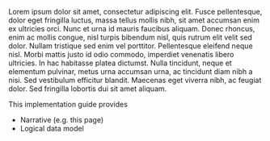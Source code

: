 Lorem ipsum dolor sit amet, consectetur adipiscing elit. Fusce pellentesque, dolor eget fringilla luctus, massa tellus mollis nibh, sit amet accumsan enim ex ultricies orci. Nunc et urna id mauris faucibus aliquam. Donec rhoncus, enim ac mollis congue, nisl turpis bibendum nisl, quis rutrum elit velit sed dolor. Nullam tristique sed enim vel porttitor. Pellentesque eleifend neque nisl. Morbi mattis justo id odio commodo, imperdiet venenatis libero ultricies. In hac habitasse platea dictumst. Nulla tincidunt, neque et elementum pulvinar, metus urna accumsan urna, ac tincidunt diam nibh a nisi. Sed vestibulum efficitur blandit. Maecenas eget viverra nibh, ac feugiat dolor. Sed fringilla lobortis dui sit amet aliquam.

This implementation guide provides

- Narrative (e.g. this page)
- Logical data model
